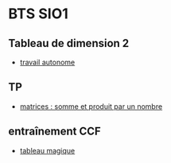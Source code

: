 # BTS SIO1

## Tableau de dimension 2
* [travail autonome](https://notebook.basthon.fr/?from=https://raw.githubusercontent.com/thfruchart/sio1/main/TAB2_TRAINING.ipynb)
## TP
* [matrices : somme et produit par un nombre](SommeEtProdk.py)
## entraînement CCF
* [tableau magique](TabMag)
